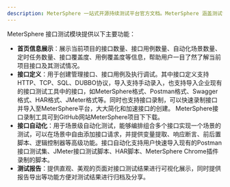 ```yaml
---
description: MeterSphere 一站式开源持续测试平台官方文档。MeterSphere 涵盖测试管理、接口测试、UI 测试和性能测试等功能，全面兼容 JMeter、Selenium 等主流开源标准，有效助力开发和测试团队充分利用云弹性进行高度可 扩展的自动化测试，加速高质量的软件交付。
---
```


MeterSphere 接口测试模块提供以下主要功能：

- **首页信息展示**：展示当前项目的接口数量、接口用例数量、自动化场景数量、定时任务数量、接口覆盖度、用例覆盖度等信息，帮助用户一目了然了解当前项目接口及其测试情况。
- **接口定义**：用于创建管理接口、接口用例及执行调试。其中接口定义支持HTTP、TCP、SQL、DUBBO协议，导入支持手动录入，也支持导入企业现有的接口测试工具中的接口，如MeterSphere格式、Postman格式、Swagger格式、HAR格式、JMeter格式等。同时也支持接口录制，可以快速录制接口并导入至MeterSphere平台，大大简化和加速接口的创建。 MeterSphere接口录制工具可到GitHub网站MeterSphere项目下下载。
- **接口自动化**：用于场景级自动化测试，能够编排组合多个接口实现一个场景的测试，可以在场景中自由添加接口请求，并提供变量提取、响应断言、前后置脚本、逻辑控制器等高级功能。接口自动化支持用户快速导入现有的Postman接口测试集、JMeter接口测试脚本、HAR脚本、MeterSphere Chrome插件录制的脚本。
- **测试报告**：提供直观、美观的页面对接口测试结果进行可视化展示，同时提供报告导出等功能方便对测试结果进行归档及分享。

